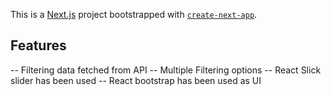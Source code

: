This is a [Next.js](https://nextjs.org/) project bootstrapped with [`create-next-app`](https://github.com/vercel/next.js/tree/canary/packages/create-next-app).

## Features
-- Filtering data fetched from API 
-- Multiple Filtering options
-- React Slick slider has been used
-- React bootstrap has been used as UI


